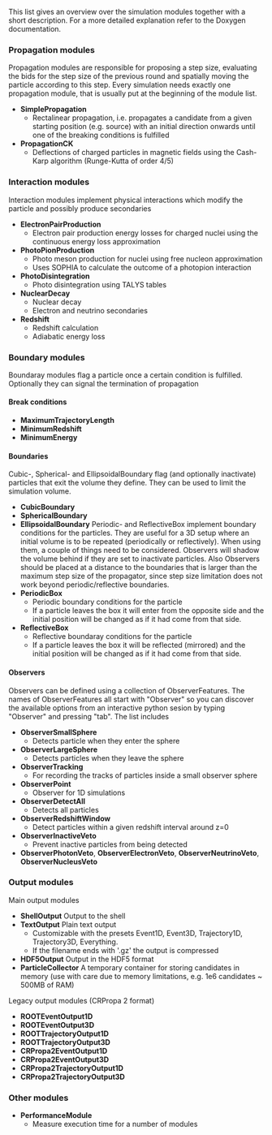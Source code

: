 This list gives an overview over the simulation modules together with a short description.
For a more detailed explanation refer to the Doxygen documentation.

### Propagation modules
Propagation modules are responsible for proposing a step size, evaluating the bids for the step size of the previous round and spatially moving the particle according to this step. Every simulation needs exactly one propagation module, that is usually put at the beginning of the module list.

* **SimplePropagation** 
  * Rectalinear propagation, i.e. propagates a candidate from a given starting position (e.g. source) with an initial direction onwards until one of the breaking conditions is fulfilled
* **PropagationCK** 
  * Deflections of charged particles in magnetic fields using the Cash-Karp algorithm (Runge-Kutta of order 4/5)

### Interaction modules
Interaction modules implement physical interactions which modify the particle and possibly produce secondaries

* **ElectronPairProduction**
  * Electron pair production energy losses for charged nuclei using the continuous energy loss approximation
* **PhotoPionProduction**
  * Photo meson production for nuclei using free nucleon approximation
  * Uses SOPHIA to calculate the outcome of a photopion interaction
* **PhotoDisintegration**
  * Photo disintegration using TALYS tables
* **NuclearDecay**
  * Nuclear decay
  * Electron and neutrino secondaries
* **Redshift**
  * Redshift calculation
  * Adiabatic energy loss

### Boundary modules
Boundaray modules flag a particle once a certain condition is fulfilled. Optionally they can signal the termination of propagation

#### Break conditions
* **MaximumTrajectoryLength**
* **MinimumRedshift**
* **MinimumEnergy**

#### Boundaries
Cubic-, Spherical- and EllipsoidalBoundary flag (and optionally inactivate) particles that exit the volume they define. They can be used to limit the simulation volume.
* **CubicBoundary**
* **SphericalBoundary**
* **EllipsoidalBoundary**
Periodic- and ReflectiveBox implement boundary conditions for the particles. They are useful for a 3D setup where an initial volume is to be repeated (periodically or reflectively). When using them, a couple of things need to be considered. Observers will shadow the volume behind if they are set to inactivate particles. Also Observers should be placed at a distance to the boundaries that is larger than the maximum step size of the propagator, since step size limitation does not work beyond periodic/reflective boundaries.
* **PeriodicBox**
  * Periodic boundary conditions for the particle
  * If a particle leaves the box it will enter from the opposite side and the initial position will be changed as if it had come from that side.
* **ReflectiveBox**
  * Reflective boundaray conditions for the particle
  * If a particle leaves the box it will be reflected (mirrored) and the initial position will be changed as if it had come from that side.

#### Observers
Observers can be defined using a collection of ObserverFeatures.
The names of ObserverFeatures all start with "Observer" so you can discover the available options from an interactive python sesion by typing "Observer" and pressing "tab". The list includes
* **ObserverSmallSphere**
  * Detects particle when they enter the sphere
* **ObserverLargeSphere**
  * Detects particles when they leave the sphere
* **ObserverTracking**
  * For recording the tracks of particles inside a small observer sphere
* **ObserverPoint**
  * Observer for 1D simulations
* **ObserverDetectAll**
  * Detects all particles
* **ObserverRedshiftWindow**
  * Detect particles within a given redshift interval around z=0
* **ObserverInactiveVeto**
  * Prevent inactive particles from being detected
* **ObserverPhotonVeto**, **ObserverElectronVeto**, **ObserverNeutrinoVeto**, **ObserverNucleusVeto**

### Output modules
Main output modules
* **ShellOutput** Output to the shell
* **TextOutput** Plain text output
  * Customizable with the presets Event1D, Event3D, Trajectory1D, Trajectory3D, Everything.
  * If the filename ends with '.gz' the output is compressed 
* **HDF5Output** Output in the HDF5 format
* **ParticleCollector** A temporary container for storing candidates in memory (use with care due to memory limitations, e.g. 1e6 candidates ~ 500MB of RAM)

Legacy output modules (CRPropa 2 format)
* **ROOTEventOutput1D**
* **ROOTEventOutput3D**
* **ROOTTrajectoryOutput1D**
* **ROOTTrajectoryOutput3D**
* **CRPropa2EventOutput1D**
* **CRPropa2EventOutput3D**
* **CRPropa2TrajectoryOutput1D**
* **CRPropa2TrajectoryOutput3D**

### Other modules
* **PerformanceModule**
  * Measure execution time for a number of modules